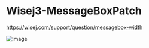 # Wisej3-MessageBoxPatch


https://wisej.com/support/question/messagebox-width

![image](https://user-images.githubusercontent.com/50413/187147718-4c0db7f5-422c-43b9-9c6f-aa0608986460.png)
